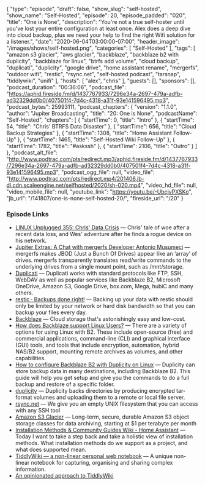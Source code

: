 {
  "type": "episode",
  "draft": false,
  "show_slug": "self-hosted",
  "show_name": "Self-Hosted",
  "episode": 20,
  "episode_padded": "020",
  "title": "One is None",
  "description": "You're not a true self-hoster until you've lost your entire configuration at least once. Alex does a deep dive into cloud backup, plus we need your help to find the right Wifi solution for a listener.",
  "date": "2020-06-04T03:00:00-07:00",
  "header_image": "/images/shows/self-hosted.png",
  "categories": [
    "Self-Hosted"
  ],
  "tags": [
    "amazon s3 glacier",
    "aws glacier",
    "backblaze",
    "backblaze b2 with duplicity",
    "backblaze for linux",
    "btrfs add volume",
    "cloud backup",
    "duplicati",
    "duplicity",
    "google drive",
    "home assistant rename",
    "mergerfs",
    "outdoor wifi",
    "restic",
    "rsync.net",
    "self-hosted podcast",
    "tarsnap",
    "tiddlywiki",
    "unifi"
  ],
  "hosts": [
    "alex",
    "chris"
  ],
  "guests": [],
  "sponsors": [],
  "podcast_duration": "00:36:06",
  "podcast_file": "https://aphid.fireside.fm/d/1437767933/7296e34a-2697-479a-adfb-ad32329dd0b0/407501f4-7d4c-4318-a31f-93e141596495.mp3",
  "podcast_bytes": 25993111,
  "podcast_chapters": {
    "version": "1.1.0",
    "author": "Jupiter Broadcasting",
    "title": "20: One is None",
    "podcastName": "Self-Hosted",
    "chapters": [
      {
        "startTime": 0,
        "title": "Intro"
      },
      {
        "startTime": 54,
        "title": "Chris' BTRFS Data Disaster"
      },
      {
        "startTime": 656,
        "title": "Cloud Backup Strategies"
      },
      {
        "startTime": 1308,
        "title": "Home Assistant Follow-Up"
      },
      {
        "startTime": 1465,
        "title": "Self-Hosted Wiki Follow-Up"
      },
      {
        "startTime": 1782,
        "title": "#askssh"
      },
      {
        "startTime": 2106,
        "title": "Outro"
      }
    ]
  },
  "podcast_alt_file": "http://www.podtrac.com/pts/redirect.mp3/aphid.fireside.fm/d/1437767933/7296e34a-2697-479a-adfb-ad32329dd0b0/407501f4-7d4c-4318-a31f-93e141596495.mp3",
  "podcast_ogg_file": null,
  "video_file": "http://www.podtrac.com/pts/redirect.mp4/201406.jb-dl.cdn.scaleengine.net/selfhosted/2020/sh-020.mp4",
  "video_hd_file": null,
  "video_mobile_file": null,
  "youtube_link": "https://youtu.be/-UbcjvPXSKo",
  "jb_url": "/141807/one-is-none-self-hosted-20/",
  "fireside_url": "/20"
}


### Episode Links

  * [LINUX Unplugged 355: Chris' Data Crisis](https://linuxunplugged.com/355 "LINUX Unplugged 355: Chris' Data Crisis") — Chris' tale of woe after a recent data loss, and Wes' adventure after he finds a rogue device on his network.
  * [Jupiter Extras: A Chat with mergerfs Developer Antonio Musumeci](https://extras.show/28 "Jupiter Extras: A Chat with mergerfs Developer Antonio Musumeci") — mergerfs makes JBOD (Just a Bunch Of Drives) appear like an ‘array’ of drives. mergerfs transparently translates read/write commands to the underlying drives from a single mount point, such as /mnt/storage.
  * [Duplicati](https://www.duplicati.com/ "Duplicati") — Duplicati works with standard protocols like FTP, SSH, WebDAV as well as popular services like Backblaze B2, Microsoft OneDrive, Amazon S3, Google Drive, box.com, Mega, hubiC and many others.
  * [restic · Backups done right!](https://restic.net/ "restic · Backups done right!") — Backing up your data with restic should only be limited by your network or hard disk bandwidth so that you can backup your files every day. 
  * [Backblaze](https://www.backblaze.com/ "Backblaze") — Cloud storage that's astonishingly easy and low-cost.
  * [How does Backblaze support Linux Users?](https://help.backblaze.com/hc/en-us/articles/217664628-How-does-Backblaze-support-Linux-Users- "How does Backblaze support Linux Users?") — There are a variety of options for using Linux with B2. These include open-source (free) and commercial applications, command-line (CLI) and graphical interface (GUI) tools, and tools that include encryption, automation, hybrid NAS/B2 support, mounting remote archives as volumes, and other capabilities.
  * [How to configure Backblaze B2 with Duplicity on Linux](https://help.backblaze.com/hc/en-us/articles/115001518354-How-to-configure-Backblaze-B2-with-Duplicity-on-Linux "How to configure Backblaze B2 with Duplicity on Linux") — Duplicity can store backup data in many destinations, including Backblaze B2. This guide will help you get setup and give you the commands to do a full backup and restore of a specific folder.
  * [duplicity](http://duplicity.nongnu.org/ "duplicity") — Duplicity backs directories by producing encrypted tar-format volumes and uploading them to a remote or local file server.
  * [rsync.net](https://www.rsync.net/ "rsync.net") — We give you an empty UNIX filesystem that you can access with any SSH tool
  * [Amazon S3 Glacier](https://aws.amazon.com/glacier/ "Amazon S3 Glacier") — Long-term, secure, durable Amazon S3 object storage classes for data archiving, starting at $1 per terabyte per month
  * [Installation Methods & Community Guides Wiki - Home Assistant](https://www.home-assistant.io/blog/2020/05/26/installation-methods-and-community-guides-wiki "Installation Methods & Community Guides Wiki - Home Assistant") — Today I want to take a step back and take a holistic view of installation methods. What installation methods do we support as a project, and what does supported mean.
  * [TiddlyWiki — a non-linear personal web notebook](https://tiddlywiki.com/ "TiddlyWiki — a non-linear personal web notebook") — A unique non-linear notebook for capturing, organising and sharing complex information.
  * [An opinionated approach to TiddlyWiki](https://lesser.occult.institute/an-opinionated-approach-to-tiddlywiki "An opinionated approach to TiddlyWiki")


